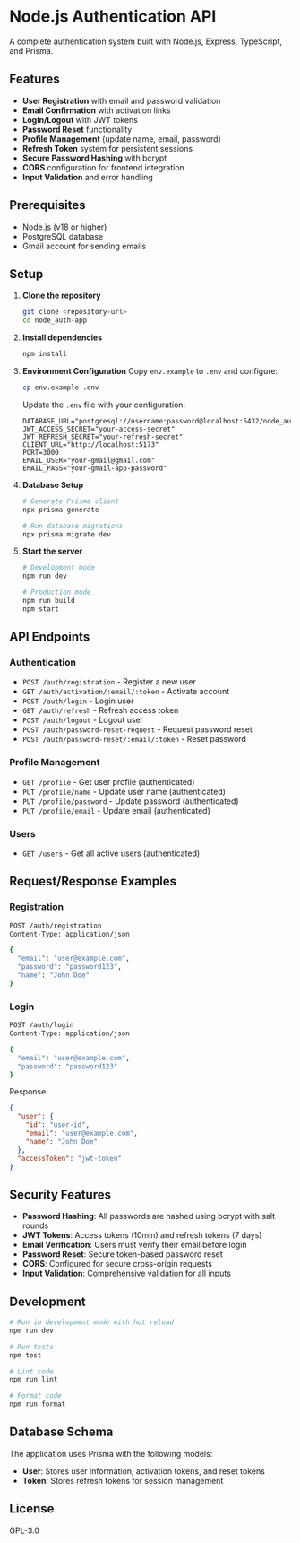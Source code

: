 # Node.js Authentication API

A complete authentication system built with Node.js, Express, TypeScript, and Prisma.

## Features

- **User Registration** with email and password validation
- **Email Confirmation** with activation links
- **Login/Logout** with JWT tokens
- **Password Reset** functionality
- **Profile Management** (update name, email, password)
- **Refresh Token** system for persistent sessions
- **Secure Password Hashing** with bcrypt
- **CORS** configuration for frontend integration
- **Input Validation** and error handling

## Prerequisites

- Node.js (v18 or higher)
- PostgreSQL database
- Gmail account for sending emails

## Setup

1. **Clone the repository**

   ```bash
   git clone <repository-url>
   cd node_auth-app
   ```

2. **Install dependencies**

   ```bash
   npm install
   ```

3. **Environment Configuration**
   Copy `env.example` to `.env` and configure:

   ```bash
   cp env.example .env
   ```

   Update the `.env` file with your configuration:

   ```env
   DATABASE_URL="postgresql://username:password@localhost:5432/node_auth"
   JWT_ACCESS_SECRET="your-access-secret"
   JWT_REFRESH_SECRET="your-refresh-secret"
   CLIENT_URL="http://localhost:5173"
   PORT=3000
   EMAIL_USER="your-gmail@gmail.com"
   EMAIL_PASS="your-gmail-app-password"
   ```

4. **Database Setup**

   ```bash
   # Generate Prisma client
   npx prisma generate

   # Run database migrations
   npx prisma migrate dev
   ```

5. **Start the server**

   ```bash
   # Development mode
   npm run dev

   # Production mode
   npm run build
   npm start
   ```

## API Endpoints

### Authentication

- `POST /auth/registration` - Register a new user
- `GET /auth/activation/:email/:token` - Activate account
- `POST /auth/login` - Login user
- `GET /auth/refresh` - Refresh access token
- `POST /auth/logout` - Logout user
- `POST /auth/password-reset-request` - Request password reset
- `POST /auth/password-reset/:email/:token` - Reset password

### Profile Management

- `GET /profile` - Get user profile (authenticated)
- `PUT /profile/name` - Update user name (authenticated)
- `PUT /profile/password` - Update password (authenticated)
- `PUT /profile/email` - Update email (authenticated)

### Users

- `GET /users` - Get all active users (authenticated)

## Request/Response Examples

### Registration

```bash
POST /auth/registration
Content-Type: application/json

{
  "email": "user@example.com",
  "password": "password123",
  "name": "John Doe"
}
```

### Login

```bash
POST /auth/login
Content-Type: application/json

{
  "email": "user@example.com",
  "password": "password123"
}
```

Response:

```json
{
  "user": {
    "id": "user-id",
    "email": "user@example.com",
    "name": "John Doe"
  },
  "accessToken": "jwt-token"
}
```

## Security Features

- **Password Hashing**: All passwords are hashed using bcrypt with salt rounds
- **JWT Tokens**: Access tokens (10min) and refresh tokens (7 days)
- **Email Verification**: Users must verify their email before login
- **Password Reset**: Secure token-based password reset
- **CORS**: Configured for secure cross-origin requests
- **Input Validation**: Comprehensive validation for all inputs

## Development

```bash
# Run in development mode with hot reload
npm run dev

# Run tests
npm test

# Lint code
npm run lint

# Format code
npm run format
```

## Database Schema

The application uses Prisma with the following models:

- **User**: Stores user information, activation tokens, and reset tokens
- **Token**: Stores refresh tokens for session management

## License

GPL-3.0
